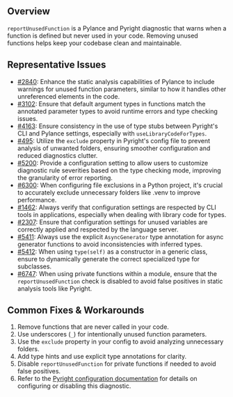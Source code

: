## Overview

`reportUnusedFunction` is a Pylance and Pyright diagnostic that warns when a function is defined but never used in your code. Removing unused functions helps keep your codebase clean and maintainable.

## Representative Issues

-   [#2840](https://github.com/microsoft/pylance-release/issues/2840): Enhance the static analysis capabilities of Pylance to include warnings for unused function parameters, similar to how it handles other unreferenced elements in the code.
-   [#3102](https://github.com/microsoft/pylance-release/issues/3102): Ensure that default argument types in functions match the annotated parameter types to avoid runtime errors and type checking issues.
-   [#4163](https://github.com/microsoft/pylance-release/issues/4163): Ensure consistency in the use of type stubs between Pyright's CLI and Pylance settings, especially with `useLibraryCodeForTypes`.
-   [#495](https://github.com/microsoft/pylance-release/issues/495): Utilize the `exclude` property in Pyright's config file to prevent analysis of unwanted folders, ensuring smoother configuration and reduced diagnostics clutter.
-   [#5200](https://github.com/microsoft/pylance-release/issues/5200): Provide a configuration setting to allow users to customize diagnostic rule severities based on the type checking mode, improving the granularity of error reporting.
-   [#6300](https://github.com/microsoft/pylance-release/issues/6300): When configuring file exclusions in a Python project, it's crucial to accurately exclude unnecessary folders like .venv to improve performance.
-   [#1462](https://github.com/microsoft/pyright/issues/1462): Always verify that configuration settings are respected by CLI tools in applications, especially when dealing with library code for types.
-   [#2307](https://github.com/microsoft/pyright/issues/2307): Ensure that configuration settings for unused variables are correctly applied and respected by the language server.
-   [#5411](https://github.com/microsoft/pyright/issues/5411): Always use the explicit `AsyncGenerator` type annotation for async generator functions to avoid inconsistencies with inferred types.
-   [#5412](https://github.com/microsoft/pyright/issues/5412): When using `type(self)` as a constructor in a generic class, ensure to dynamically generate the correct specialized type for subclasses.
-   [#6747](https://github.com/microsoft/pyright/issues/6747): When using private functions within a module, ensure that the `reportUnusedFunction` check is disabled to avoid false positives in static analysis tools like Pyright.

## Common Fixes & Workarounds

1. Remove functions that are never called in your code.
2. Use underscores (`_`) for intentionally unused function parameters.
3. Use the `exclude` property in your config to avoid analyzing unnecessary folders.
4. Add type hints and use explicit type annotations for clarity.
5. Disable `reportUnusedFunction` for private functions if needed to avoid false positives.
6. Refer to the [Pyright configuration documentation](https://github.com/microsoft/pyright/blob/main/docs/configuration.md#reportUnusedFunction) for details on configuring or disabling this diagnostic.

